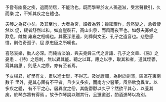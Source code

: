 予嘗有幽憂之疾，退而閒居，不能治也。既而學琴於友人孫道滋，受宮聲數引，久而樂
之，不知其疾之在體也。

夫琴之為技小矣。及其至也，大者為宮，細者為羽；操絃驟作，忽然變之，急者悽然以
促，緩者舒然以和。如崩崖裂石，高山出泉，而風雨夜至也。如怨夫寡婦之歎息，雌雄
雍雍之相鳴也。其憂深思遠，則舜與文王、孔子之遺音也。悲愁感憤，則伯奇孤子、屈
原忠臣之所嘆也。

喜怒哀樂，動人必深。而純古淡泊，與夫堯舜三代之言語、孔子之文章、《易》之憂患
、《詩》之怨刺，無以異其能。聽之以耳，應之以手，取其和者，道其堙鬱，寫其幽思
，則感人之際，亦有至者焉。

予友楊君，好學有文，累以進士舉，不得志。及從廕調，為尉於劍浦，區區在東南數千
里外，是其心固有不平者。且少又多疾，而南方少醫藥，風俗飲食異宜。以多疾之體，
有不平之心，居異宜之俗，其能鬱鬱以久乎？然欲平其心，以養其疾，於琴亦將有得焉
。故予作琴說以贈其行，且邀道滋，酌酒進琴以為別。

